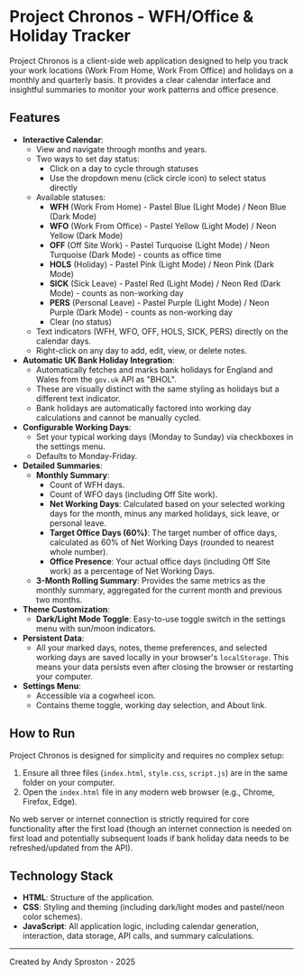 # Project Chronos - WFH/Office & Holiday Tracker

Project Chronos is a client-side web application designed to help you track your work locations (Work From Home, Work From Office) and holidays on a monthly and quarterly basis. It provides a clear calendar interface and insightful summaries to monitor your work patterns and office presence.

## Features

*   **Interactive Calendar**: 
    *   View and navigate through months and years.
    *   Two ways to set day status:
        *   Click on a day to cycle through statuses
        *   Use the dropdown menu (click circle icon) to select status directly
    *   Available statuses:
        *   **WFH** (Work From Home) - Pastel Blue (Light Mode) / Neon Blue (Dark Mode)
        *   **WFO** (Work From Office) - Pastel Yellow (Light Mode) / Neon Yellow (Dark Mode)
        *   **OFF** (Off Site Work) - Pastel Turquoise (Light Mode) / Neon Turquoise (Dark Mode) - counts as office time
        *   **HOLS** (Holiday) - Pastel Pink (Light Mode) / Neon Pink (Dark Mode)
        *   **SICK** (Sick Leave) - Pastel Red (Light Mode) / Neon Red (Dark Mode) - counts as non-working day
        *   **PERS** (Personal Leave) - Pastel Purple (Light Mode) / Neon Purple (Dark Mode) - counts as non-working day
        *   Clear (no status)
    *   Text indicators (WFH, WFO, OFF, HOLS, SICK, PERS) directly on the calendar days.
    *   Right-click on any day to add, edit, view, or delete notes.
*   **Automatic UK Bank Holiday Integration**:
    *   Automatically fetches and marks bank holidays for England and Wales from the `gov.uk` API as "BHOL".
    *   These are visually distinct with the same styling as holidays but a different text indicator.
    *   Bank holidays are automatically factored into working day calculations and cannot be manually cycled.
*   **Configurable Working Days**: 
    *   Set your typical working days (Monday to Sunday) via checkboxes in the settings menu.
    *   Defaults to Monday-Friday.
*   **Detailed Summaries**:
    *   **Monthly Summary**:
        *   Count of WFH days.
        *   Count of WFO days (including Off Site work).
        *   **Net Working Days**: Calculated based on your selected working days for the month, minus any marked holidays, sick leave, or personal leave.
        *   **Target Office Days (60%)**: The target number of office days, calculated as 60% of Net Working Days (rounded to nearest whole number).
        *   **Office Presence**: Your actual office days (including Off Site work) as a percentage of Net Working Days.
    *   **3-Month Rolling Summary**: Provides the same metrics as the monthly summary, aggregated for the current month and previous two months.
*   **Theme Customization**: 
    *   **Dark/Light Mode Toggle**: Easy-to-use toggle switch in the settings menu with sun/moon indicators.
*   **Persistent Data**: 
    *   All your marked days, notes, theme preferences, and selected working days are saved locally in your browser's `localStorage`. This means your data persists even after closing the browser or restarting your computer.
*   **Settings Menu**: 
    *   Accessible via a cogwheel icon.
    *   Contains theme toggle, working day selection, and About link.

## How to Run

Project Chronos is designed for simplicity and requires no complex setup:

1.  Ensure all three files (`index.html`, `style.css`, `script.js`) are in the same folder on your computer.
2.  Open the `index.html` file in any modern web browser (e.g., Chrome, Firefox, Edge).

No web server or internet connection is strictly required for core functionality after the first load (though an internet connection is needed on first load and potentially subsequent loads if bank holiday data needs to be refreshed/updated from the API).

## Technology Stack

*   **HTML**: Structure of the application.
*   **CSS**: Styling and theming (including dark/light modes and pastel/neon color schemes).
*   **JavaScript**: All application logic, including calendar generation, interaction, data storage, API calls, and summary calculations.

---
Created by Andy Sproston - 2025
